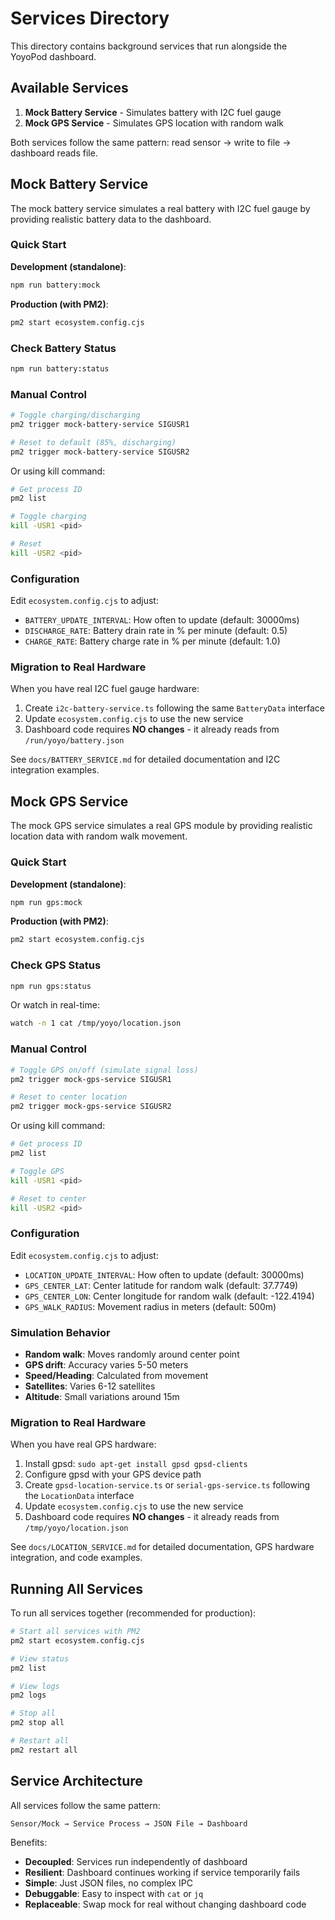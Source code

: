 # Services Directory

This directory contains background services that run alongside the YoyoPod dashboard.

## Available Services

1. **Mock Battery Service** - Simulates battery with I2C fuel gauge
2. **Mock GPS Service** - Simulates GPS location with random walk

Both services follow the same pattern: read sensor → write to file → dashboard reads file.

## Mock Battery Service

The mock battery service simulates a real battery with I2C fuel gauge by providing realistic battery data to the dashboard.

### Quick Start

**Development (standalone)**:
```bash
npm run battery:mock
```

**Production (with PM2)**:
```bash
pm2 start ecosystem.config.cjs
```

### Check Battery Status

```bash
npm run battery:status
```

### Manual Control

```bash
# Toggle charging/discharging
pm2 trigger mock-battery-service SIGUSR1

# Reset to default (85%, discharging)
pm2 trigger mock-battery-service SIGUSR2
```

Or using kill command:
```bash
# Get process ID
pm2 list

# Toggle charging
kill -USR1 <pid>

# Reset
kill -USR2 <pid>
```

### Configuration

Edit `ecosystem.config.cjs` to adjust:
- `BATTERY_UPDATE_INTERVAL`: How often to update (default: 30000ms)
- `DISCHARGE_RATE`: Battery drain rate in % per minute (default: 0.5)
- `CHARGE_RATE`: Battery charge rate in % per minute (default: 1.0)

### Migration to Real Hardware

When you have real I2C fuel gauge hardware:

1. Create `i2c-battery-service.ts` following the same `BatteryData` interface
2. Update `ecosystem.config.cjs` to use the new service
3. Dashboard code requires **NO changes** - it already reads from `/run/yoyo/battery.json`

See `docs/BATTERY_SERVICE.md` for detailed documentation and I2C integration examples.

## Mock GPS Service

The mock GPS service simulates a real GPS module by providing realistic location data with random walk movement.

### Quick Start

**Development (standalone)**:
```bash
npm run gps:mock
```

**Production (with PM2)**:
```bash
pm2 start ecosystem.config.cjs
```

### Check GPS Status

```bash
npm run gps:status
```

Or watch in real-time:
```bash
watch -n 1 cat /tmp/yoyo/location.json
```

### Manual Control

```bash
# Toggle GPS on/off (simulate signal loss)
pm2 trigger mock-gps-service SIGUSR1

# Reset to center location
pm2 trigger mock-gps-service SIGUSR2
```

Or using kill command:
```bash
# Get process ID
pm2 list

# Toggle GPS
kill -USR1 <pid>

# Reset to center
kill -USR2 <pid>
```

### Configuration

Edit `ecosystem.config.cjs` to adjust:
- `LOCATION_UPDATE_INTERVAL`: How often to update (default: 30000ms)
- `GPS_CENTER_LAT`: Center latitude for random walk (default: 37.7749)
- `GPS_CENTER_LON`: Center longitude for random walk (default: -122.4194)
- `GPS_WALK_RADIUS`: Movement radius in meters (default: 500m)

### Simulation Behavior

- **Random walk**: Moves randomly around center point
- **GPS drift**: Accuracy varies 5-50 meters
- **Speed/Heading**: Calculated from movement
- **Satellites**: Varies 6-12 satellites
- **Altitude**: Small variations around 15m

### Migration to Real Hardware

When you have real GPS hardware:

1. Install gpsd: `sudo apt-get install gpsd gpsd-clients`
2. Configure gpsd with your GPS device path
3. Create `gpsd-location-service.ts` or `serial-gps-service.ts` following the `LocationData` interface
4. Update `ecosystem.config.cjs` to use the new service
5. Dashboard code requires **NO changes** - it already reads from `/tmp/yoyo/location.json`

See `docs/LOCATION_SERVICE.md` for detailed documentation, GPS hardware integration, and code examples.

## Running All Services

To run all services together (recommended for production):

```bash
# Start all services with PM2
pm2 start ecosystem.config.cjs

# View status
pm2 list

# View logs
pm2 logs

# Stop all
pm2 stop all

# Restart all
pm2 restart all
```

## Service Architecture

All services follow the same pattern:

```
Sensor/Mock → Service Process → JSON File → Dashboard
```

Benefits:
- **Decoupled**: Services run independently of dashboard
- **Resilient**: Dashboard continues working if service temporarily fails
- **Simple**: Just JSON files, no complex IPC
- **Debuggable**: Easy to inspect with `cat` or `jq`
- **Replaceable**: Swap mock for real without changing dashboard code


